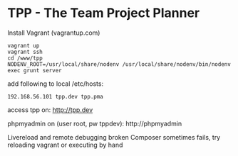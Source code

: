 TPP - The Team Project Planner
===

Install Vagrant (vagrantup.com)

    vagrant up
    vagrant ssh
    cd /www/tpp
    NODENV_ROOT=/usr/local/share/nodenv /usr/local/share/nodenv/bin/nodenv exec grunt server


add following to local /etc/hosts:

    192.168.56.101 tpp.dev tpp.pma

access tpp on:
http://tpp.dev

phpmyadmin on (user root, pw tppdev):
http://phpmyadmin


Livereload and remote debugging broken
Composer sometimes fails, try reloading vagrant or executing by hand
